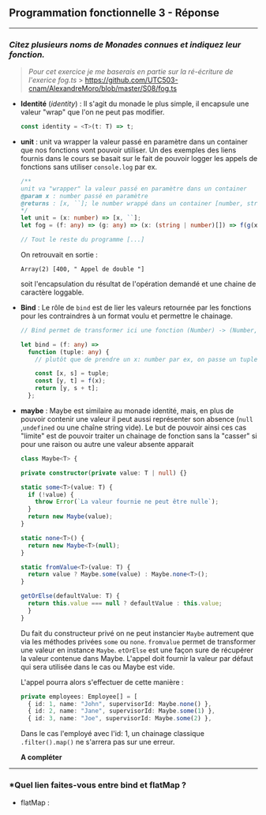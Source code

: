 ## Programmation fonctionnelle 3 - Réponse

---

### _Citez plusieurs noms de Monades connues et indiquez leur fonction._

> _Pour cet exercice je me baserais en partie sur la ré-écriture de l'exerice fog.ts_ > https://github.com/UTC503-cnam/AlexandreMoro/blob/master/S08/fog.ts

- **Identité** (_identity_) : Il s'agit du monade le plus simple, il encapsule une valeur "wrap" que l'on ne peut pas modifier.

  ```typescript
  const identity = <T>(t: T) => t;
  ```

- **unit** : unit va wrapper la valeur passé en paramètre dans un container que nos fonctions vont pouvoir utiliser. Un des exemples des liens fournis dans le cours se basait sur le fait de pouvoir logger les appels de fonctions sans utiliser `console.log` par ex.

  ```typescript
  /**
  unit va "wrapper" la valeur passé en paramètre dans un container
  @param x : number passé en paramètre
  @returns : [x, ``]; le number wrappé dans un container [number, string]
  */
  let unit = (x: number) => [x, ``];
  let fog = (f: any) => (g: any) => (x: (string | number)[]) => f(g(x));

  // Tout le reste du programme [...]
  ```

  On retrouvait en sortie :

  ```text
  Array(2) [400, " Appel de double "]
  ```

  soit l'encapsulation du résultat de l'opération demandé et une chaine de caractère loggable.

- **Bind** : Le rôle de `bind` est de lier les valeurs retournée par les fonctions pour les contraindres à un format voulu et permettre le chainage.

  ```typescript
  // Bind permet de transformer ici une fonction (Number) -> (Number, String) en (Number, String) -> (Number, String)

  let bind = (f: any) =>
    function (tuple: any) {
      // plutôt que de prendre un x: number par ex, on passe un tuple [x: number ; s: string]

      const [x, s] = tuple;
      const [y, t] = f(x);
      return [y, s + t];
    };
  ```

- **maybe** : Maybe est similaire au monade identité, mais, en plus de pouvoir contenir une valeur il peut aussi représenter son absence (`null` ,`undefined` ou une chaîne string vide).
  Le but de pouvoir ainsi ces cas "limite" est de pouvoir traiter un chainage de fonction sans la "casser" si pour une raison ou autre une valeur absente apparait

  ```TypeScript
  class Maybe<T> {

  private constructor(private value: T | null) {}

  static some<T>(value: T) {
    if (!value) {
      throw Error(`La valeur fournie ne peut être nulle`);
    }
    return new Maybe(value);
  }

  static none<T>() {
    return new Maybe<T>(null);
  }

  static fromValue<T>(value: T) {
    return value ? Maybe.some(value) : Maybe.none<T>();
  }

  getOrElse(defaultValue: T) {
    return this.value === null ? defaultValue : this.value;
    }
  }
  ```

  Du fait du constructeur privé on ne peut instancier `Maybe` autrement que via les méthodes privées `some` ou `none`. `fromvalue` permet de transformer une valeur en instance `Maybe`. `etOrElse` est une façon sure de récupérer la valeur contenue dans Maybe. L'appel doit fournir la valeur par défaut qui sera utilisée dans le cas ou Maybe est vide.

  L'appel pourra alors s'effectuer de cette manière :

  ```typescript
  private employees: Employee[] = [
    { id: 1, name: "John", supervisorId: Maybe.none() },
    { id: 2, name: "Jane", supervisorId: Maybe.some(1) },
    { id: 3, name: "Joe", supervisorId: Maybe.some(2) },
  ```

  Dans le cas l'employé avec l'id: 1, un chainage classique `.filter().map()` ne s'arrera pas sur une erreur.

  **A compléter**

---

### \*Quel lien faites-vous entre bind et flatMap ?

- flatMap :
